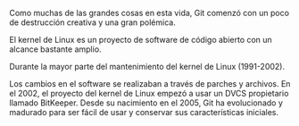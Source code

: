 Como muchas de las grandes cosas en esta vida, Git comenzó con un poco de destrucción creativa y una gran polémica. 

El kernel de Linux es un proyecto de software de código abierto con un alcance bastante amplio. 

Durante la mayor parte del mantenimiento del kernel de Linux (1991-2002).

Los cambios en el software se realizaban a través de parches y archivos. En el 2002, el proyecto del kernel de Linux empezó a usar un DVCS propietario llamado BitKeeper. Desde su nacimiento en el 2005, Git ha evolucionado y madurado para ser fácil de usar y conservar sus características iniciales.

